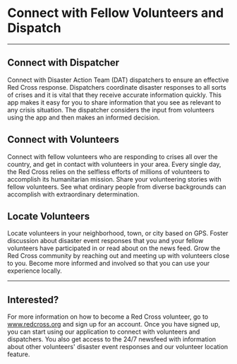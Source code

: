 # **Connect with Fellow Volunteers and Dispatch**

***

## **Connect** with Dispatcher
Connect with Disaster Action Team (DAT) dispatchers to ensure an effective Red Cross response. Dispatchers coordinate disaster responses to all sorts of crises and it is vital that they receive accurate information quickly. This app makes it easy for you to share information that you see as relevant to any crisis situation. The dispatcher considers the input from volunteers using the app and then makes an informed decision. 

## **Connect** with Volunteers
Connect with fellow volunteers who are responding to crises all over the country, and get in contact with volunteers in your area. Every single day, the Red Cross relies on the selfless efforts of millions of volunteers to accomplish its humanitarian mission. Share your volunteering stories with fellow volunteers. See what ordinary people from diverse backgrounds can accomplish with extraordinary determination. 

## **Locate** Volunteers
Locate volunteers in your neighborhood, town, or city based on GPS. Foster discussion about disaster event responses that you and your fellow volunteers have participated in or read about on the news feed. Grow the Red Cross community by reaching out and meeting up with volunteers close to you. Become more informed and involved so that you can use your experience locally. 

***

## Interested? 	
For more information on how to become a Red Cross volunteer, go to www.redcross.org and sign up for an account. Once you have signed up, you can start using our application to connect with volunteers and dispatchers. You also get access to the 24/7 newsfeed with information about other volunteers' disaster event responses and our volunteer location feature. 







